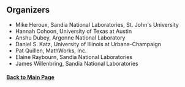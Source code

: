 ## Organizers

- Mike Heroux, Sandia National Laboratories, St. John's University
- Hannah Cohoon, University of Texas at Austin
- Anshu Dubey, Argonne National Laboratory
- Daniel S. Katz, University of Illinois at Urbana-Champaign
- Pat Quillen, MathWorks, Inc.
- Elaine Raybourn, Sandia National Laboratories
- James Willenbring, Sandia National Laboratories

#### [Back to Main Page](index.md)
